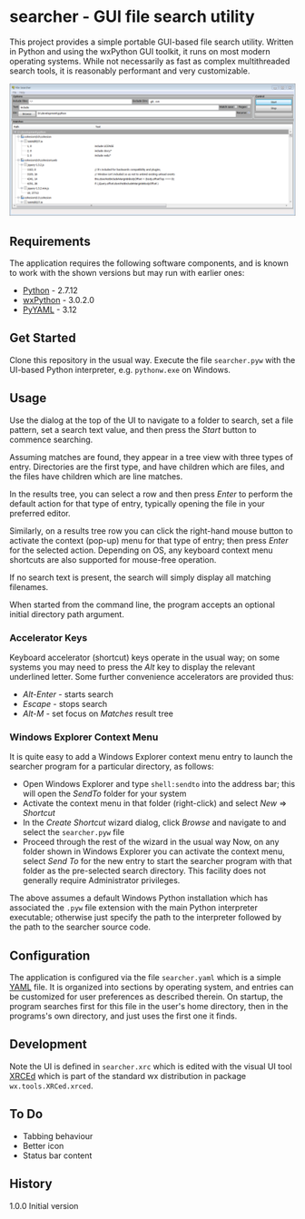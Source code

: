# searcher - GUI file search utility 
This project provides a simple portable GUI-based file search utility. Written in Python 
and using the wxPython GUI toolkit, it runs on most modern operating systems. While not necessarily
as fast as complex multithreaded search tools, it is reasonably performant and very customizable. 

![capture](screenshot.png)

## Requirements
The application requires the following software components, and is known to work with the shown versions but may run with earlier ones:
- [Python](http://www.python.org) - 2.7.12
- [wxPython](https://wxpython.org/) - 3.0.2.0
- [PyYAML](http://pyyaml.org/) - 3.12

## Get Started
Clone this repository in the usual way. Execute the file `searcher.pyw` with the UI-based Python interpreter, e.g. `pythonw.exe` on Windows.

## Usage
Use the dialog at the top of the UI to navigate to a folder to search, set a file pattern, set a search text value, and then
press the _Start_ button to commence searching.

Assuming matches are found, they appear in a tree view with three types of entry. Directories are the first type, and have children which are files,
and the files have children which are line matches.

In the results tree, you can select a row and then press _Enter_ to perform the default action for that type of entry,
typically opening the file in your preferred editor.

Similarly, on a results tree row you can click the right-hand mouse button to activate the context (pop-up) menu for that type of entry;
then press _Enter_ for the selected action. Depending on OS, any keyboard context menu shortcuts are also supported for mouse-free operation. 

If no search text is present, the search will simply display all matching filenames. 

When started from the command line, the program accepts an optional initial directory path argument.

### Accelerator Keys
Keyboard accelerator (shortcut) keys operate in the usual way; on some systems you may need to press the _Alt_ key to display the relevant underlined letter.
Some further convenience accelerators are provided thus:
- _Alt-Enter_ - starts search
- _Escape_ - stops search
- _Alt-M_ - set focus on _Matches_ result tree

### Windows Explorer Context Menu
It is quite easy to add a Windows Explorer context menu entry to launch the searcher program for a particular directory, as follows:
- Open Windows Explorer and type `shell:sendto` into the address bar; this will open the _SendTo_ folder for your system
- Activate the context menu in that folder (right-click) and select _New_ => _Shortcut_
- In the _Create Shortcut_ wizard dialog, click _Browse_ and navigate to and select the `searcher.pyw` file
- Proceed through the rest of the wizard in the usual way
Now, on any folder shown in Windows Explorer you can activate the context menu, select _Send To_ for the new entry to start the searcher
program with that folder as the pre-selected search directory. This facility does not generally require Administrator privileges.

The above assumes a default Windows Python installation which has associated the `.pyw` file extension with the main Python interpreter executable;
otherwise just specify the path to the interpreter followed by the path to the searcher source code. 

## Configuration
The application is configured via the file `searcher.yaml` which is a simple [YAML](https://en.wikipedia.org/wiki/YAML) file.
It is organized into sections by operating system, and entries can be customized for user preferences as described therein.
On startup, the program searches first for this file in the user's home directory, then in the programs's own directory,
and just uses the first one it finds.

## Development
Note the UI is defined in `searcher.xrc` which is edited with the visual UI tool [XRCEd](https://wiki.wxpython.org/XRCed)
which is part of the standard wx distribution in package `wx.tools.XRCed.xrced`.

## To Do
- Tabbing behaviour
- Better icon
- Status bar content

## History
1.0.0 Initial version
